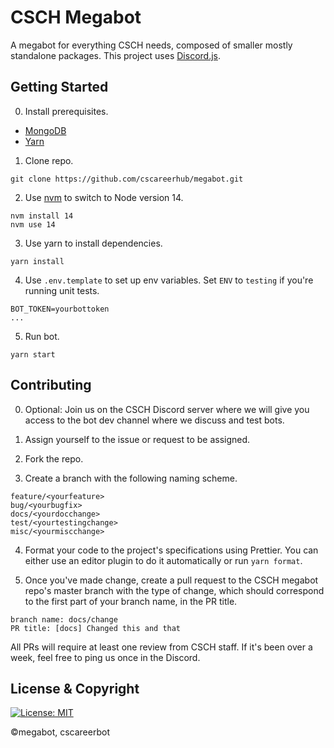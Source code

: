 # CSCH Megabot

A megabot for everything CSCH needs, composed of smaller mostly standalone packages. This project uses [Discord.js](https://discord.js.org/#/).

## Getting Started

0. Install prerequisites.

- [MongoDB](https://docs.mongodb.com/manual/administration/install-community/)
- [Yarn](https://classic.yarnpkg.com/en/docs/install/)

1. Clone repo.

```
git clone https://github.com/cscareerhub/megabot.git
```

2. Use [nvm](https://github.com/nvm-sh/nvm) to switch to Node version 14.

```
nvm install 14
nvm use 14
```

3. Use yarn to install dependencies.

```
yarn install
```

4. Use `.env.template` to set up env variables. Set `ENV` to `testing` if you're running unit tests.

```
BOT_TOKEN=yourbottoken
...
```

5. Run bot.

```
yarn start
```

## Contributing

0. Optional: Join us on the CSCH Discord server where we will give you access to the bot dev channel where we discuss and test bots.

1. Assign yourself to the issue or request to be assigned.

2. Fork the repo.

3. Create a branch with the following naming scheme.

```
feature/<yourfeature>
bug/<yourbugfix>
docs/<yourdocchange>
test/<yourtestingchange>
misc/<yourmiscchange>
```

4. Format your code to the project's specifications using Prettier. You can either use an editor plugin to do it automatically or run `yarn format`.

5. Once you've made change, create a pull request to the CSCH megabot repo's master branch with the type of change, which should correspond to the first part of your branch name, in the PR title.

```
branch name: docs/change
PR title: [docs] Changed this and that
```

All PRs will require at least one review from CSCH staff. If it's been over a week, feel free to ping us once in the Discord.

## License & Copyright


[![License: MIT](https://img.shields.io/badge/License-MIT-yellow.svg)](https://opensource.org/licenses/MIT)

©megabot, cscareerbot


